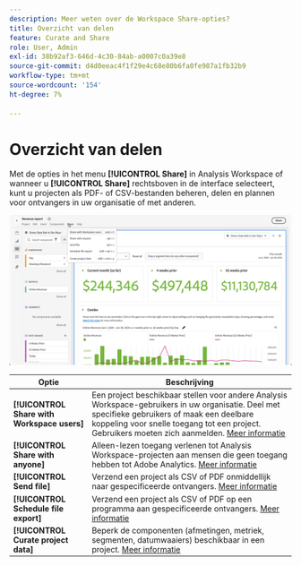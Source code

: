 ```yaml
---
description: Meer weten over de Workspace Share-opties?
title: Overzicht van delen
feature: Curate and Share
role: User, Admin
exl-id: 38b92af3-646d-4c30-84ab-a0007c0a39e8
source-git-commit: d4d0eeac4f1f29e4c68e80b6fa0fe987a1fb32b9
workflow-type: tm+mt
source-wordcount: '154'
ht-degree: 7%

---
```


# Overzicht van delen

Met de opties in het menu **[!UICONTROL Share]** in Analysis Workspace of wanneer u **[!UICONTROL Share]** rechtsboven in de interface selecteert, kunt u projecten als PDF- of CSV-bestanden beheren, delen en plannen voor ontvangers in uw organisatie of met anderen.

![ de opties van het Aandeel ](assets/share-options.png)

| Optie | Beschrijving |
|---|---|
| **[!UICONTROL Share with Workspace users]** | Een project beschikbaar stellen voor andere Analysis Workspace-gebruikers in uw organisatie. Deel met specifieke gebruikers of maak een deelbare koppeling voor snelle toegang tot een project. Gebruikers moeten zich aanmelden. [Meer informatie](/help/analyze/analysis-workspace/curate-share/share-projects.md) |
| **[!UICONTROL Share with anyone]** | Alleen-lezen toegang verlenen tot Analysis Workspace-projecten aan mensen die geen toegang hebben tot Adobe Analytics. [Meer informatie](/help/analyze/analysis-workspace/curate-share/share-projects.md) |
| **[!UICONTROL Send file]** | Verzend een project als CSV of PDF onmiddellijk naar gespecificeerde ontvangers. [Meer informatie](/help/analyze/analysis-workspace/curate-share/t-schedule-report.md) |
| **[!UICONTROL Schedule file export]** | Verzend een project als CSV of PDF op een programma aan gespecificeerde ontvangers. [Meer informatie](/help/analyze/analysis-workspace/curate-share/t-schedule-report.md) |
| **[!UICONTROL Curate project data]** | Beperk de componenten (afmetingen, metriek, segmenten, datumwaaiers) beschikbaar in een project. [Meer informatie](/help/analyze/analysis-workspace/curate-share/curate.md) |

